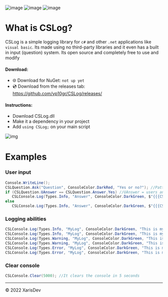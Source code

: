 ![image](https://img.shields.io/badge/Version-0.0.0-red)
![image](https://img.shields.io/badge/license-MIT-green)
![image](https://img.shields.io/badge/Lines_of_code-2.9k-black)


# What is CSLog?
CSLog is a simple logging library for `c#` and other `.net` applications like `visual basic`. Its made using no third-party libraries and it even has a built in input (question) system. Its open source and completely free to use and modify



#### Download:
- 🌐 Download for NuGet: `not up yet`
- 💿 Download from the releases tab: https://github.com/vp10gr/CSLog/releases/

#### Instructions:
- Download CSLog.dll
- Make it a dependency in your project
- Add ``using CSLog;`` on your main script

![img](https://cdn.discordapp.com/attachments/910436116811878410/1009127657700597820/mut.png)
 

# Examples 

### User input

```cs
Console.WriteLine();
CSLQuestion.Ask("Question", ConsoleColor.DarkRed, "Yes or no?"); //Pattern: string log name, color log color, string message 
if (CSLQuestion.UAnswer == CSLQuestion.Answer.Yes) //UAnswer = users answer, enum Answer
   CSLConsole.Log(Types.Info, "Answer", ConsoleColor.DarkGreen, $"{{{CSLQuestion.WAnswer}, {CSLQuestion.UAnswer}}}"); //Code here
else
   CSLConsole.Log(Types.Info, "Answer", ConsoleColor.DarkGreen, $"{{{CSLQuestion.WAnswer}, {CSLQuestion.UAnswer}}}"); //Code here

```

### Logging abilities 

```cs
CSLConsole.Log(Types.Info, "MyLog", ConsoleColor.DarkGreen, "This is my info log");
CSLConsole.Log(Types.Info, "MyLog", ConsoleColor.DarkGreen, "This is my info log", "w/ second text");
CSLConsole.Log(Types.Warning, "MyLog", ConsoleColor.DarkGreen, "This is my warning log");
CSLConsole.Log(Types.Warning, "MyLog", ConsoleColor.DarkGreen, "This is my warning log", "w/ second text");
CSLConsole.Log(Types.Error, "MyLog", ConsoleColor.DarkGreen, "This is my error log");
CSLConsole.Log(Types.Error, "MyLog", ConsoleColor.DarkGreen, "This is my error log", "w/ second text");

```


### Clear console

```cs
CSLConsole.Clear(5000); //It clears the console in 5 seconds

```

---
© 2022 XarisDev
